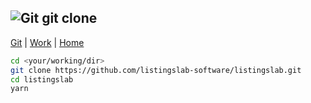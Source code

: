 ## ![Git](images/git.png "Git") git clone

[Git](./) | [Work](../) | [Home](../../..)

```bash
cd <your/working/dir>
git clone https://github.com/listingslab-software/listingslab.git
cd listingslab
yarn
```
